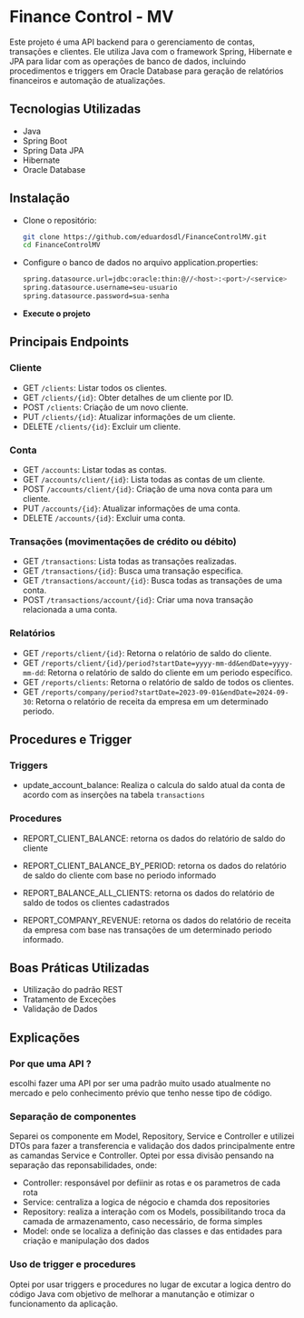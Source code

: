 # Finance Control - MV

Este projeto é uma API backend para o gerenciamento de contas, transações e clientes. Ele utiliza Java com o framework Spring, Hibernate e JPA para lidar com as operações de banco de dados, incluindo procedimentos e triggers em Oracle Database para geração de relatórios financeiros e automação de atualizações.

## Tecnologias Utilizadas

- Java
- Spring Boot
- Spring Data JPA
- Hibernate
- Oracle Database

## Instalação

- Clone o repositório:

    ```bash
    git clone https://github.com/eduardosdl/FinanceControlMV.git
    cd FinanceControlMV
    ```

- Configure o banco de dados no arquivo application.properties:

    ```bash
    spring.datasource.url=jdbc:oracle:thin:@//<host>:<port>/<service>
    spring.datasource.username=seu-usuario
    spring.datasource.password=sua-senha
    ```

- **Execute o projeto**

## Principais Endpoints

### Cliente

- GET `/clients`: Listar todos os clientes.
- GET `/clients/{id}`: Obter detalhes de um cliente por ID.
- POST `/clients`: Criação de um novo cliente.
- PUT `/clients/{id}`: Atualizar informações de um cliente.
- DELETE `/clients/{id}`: Excluir um cliente.

### Conta

- GET `/accounts`: Listar todas as contas.
- GET `/accounts/client/{id}`: Lista todas as contas de um cliente.
- POST `/accounts/client/{id}`: Criação de uma nova conta para um cliente.
- PUT `/accounts/{id}`: Atualizar informações de uma conta.
- DELETE `/accounts/{id}`: Excluir uma conta.

### Transações (movimentações de crédito ou débito)

- GET `/transactions`: Lista todas as transações realizadas.
- GET `/transactions/{id}`: Busca uma transação especifica.
- GET `/transactions/account/{id}`: Busca todas as transações de uma conta.
- POST `/transactions/account/{id}`: Criar uma nova transação relacionada a uma conta.

### Relatórios

- GET `/reports/client/{id}`: Retorna o relatório de saldo do cliente.
- GET `/reports/client/{id}/period?startDate=yyyy-mm-dd&endDate=yyyy-mm-dd`: Retorna o relatório de saldo do cliente em um periodo específico.
- GET `/reports/clients`: Retorna o relatório de saldo de todos os clientes.
- GET `/reports/company/period?startDate=2023-09-01&endDate=2024-09-30`: Retorna o relatório de receita da empresa em um determinado periodo.

## Procedures e Trigger

### Triggers

- update_account_balance: Realiza o calcula do saldo atual da conta de acordo com as inserções na tabela `transactions`

### Procedures

- REPORT_CLIENT_BALANCE: retorna os dados do relatório de saldo do cliente

- REPORT_CLIENT_BALANCE_BY_PERIOD: retorna os dados do relatório de saldo do cliente com base no periodo informado

- REPORT_BALANCE_ALL_CLIENTS: retorna os dados do relatório de saldo de todos os clientes cadastrados

- REPORT_COMPANY_REVENUE: retorna os dados do relatório de receita da empresa com base nas transações de um determinado periodo informado.

## Boas Práticas Utilizadas

- Utilização do padrão REST
- Tratamento de Exceções
- Validação de Dados

## Explicações

### Por que uma API ?

escolhi fazer uma API por ser uma padrão muito usado atualmente no mercado e pelo conhecimento prévio que tenho nesse tipo de código.

### Separação de componentes

Separei os componente em Model, Repository, Service e Controller e utilizei DTOs para fazer a transferencia e validação dos dados principalmente entre as camandas Service e Controller. Optei por essa divisão pensando na separação das reponsabilidades, onde:

- Controller: responsável por defiinir as rotas e os parametros de cada rota
- Service: centraliza a logica de négocio e chamda dos repositories
- Repository: realiza a interação com os Models, possibilitando troca da camada de armazenamento, caso necessário, de forma simples
- Model: onde se localiza a definição das classes e das entidades para criação e manipulação dos dados

### Uso de trigger e procedures

Optei por usar triggers e procedures no lugar de excutar a logica dentro do código Java com objetivo de melhorar a manutanção e otimizar o funcionamento da aplicação.
